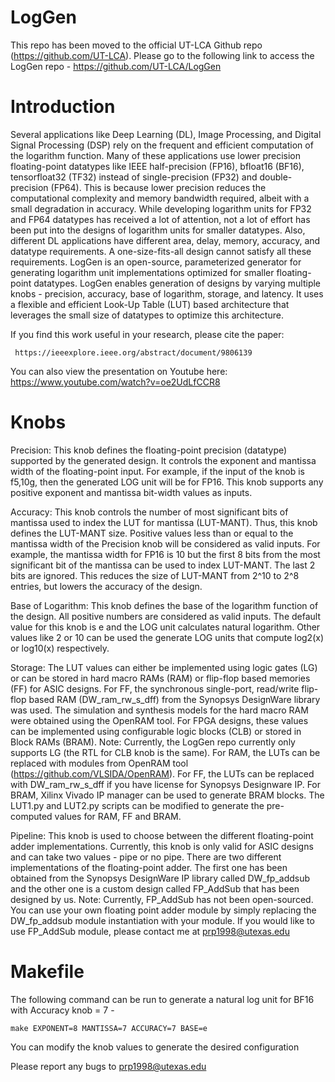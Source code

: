 # LogGen

This repo has been moved to the official UT-LCA Github repo (https://github.com/UT-LCA). Please go to the following link to access the LogGen repo - https://github.com/UT-LCA/LogGen

# Introduction 

Several applications like Deep Learning (DL), Image Processing, and Digital Signal Processing (DSP) rely on the frequent and efficient computation of the logarithm function. Many of these applications use lower precision floating-point datatypes like IEEE half-precision (FP16), bfloat16 (BF16), tensorfloat32 (TF32) instead of single-precision (FP32) and double-precision (FP64). This is because lower precision reduces the computational complexity and memory bandwidth required, albeit with a small degradation in accuracy. While developing logarithm units for FP32 and FP64 datatypes has received a lot of attention, not a lot of effort has been put into the designs of logarithm units for smaller datatypes. Also, different DL applications have different area, delay, memory, accuracy, and datatype requirements. A one-size-fits-all design cannot satisfy all these requirements. LogGen is an open-source, parameterized generator for generating logarithm unit implementations optimized for smaller floating-point datatypes. LogGen enables generation of designs by varying multiple knobs - precision, accuracy, base of logarithm, storage, and latency. It uses a flexible and efficient Look-Up Table (LUT) based architecture that leverages the small size of datatypes to optimize this architecture. 

 If you find this work useful in your research, please cite the paper:
 
     https://ieeexplore.ieee.org/abstract/document/9806139
 
 You can also view the presentation on Youtube here: https://www.youtube.com/watch?v=oe2UdLfCCR8

# Knobs

Precision: This knob defines the floating-point precision (datatype) supported by the generated design. It controls the exponent and mantissa width of the floating-point input. For example, if the input of the knob is f5,10g, then the generated LOG unit will be for FP16. This knob supports any positive exponent and mantissa bit-width values as inputs.

Accuracy: This knob controls the number of most significant bits of mantissa used to index the LUT for mantissa (LUT-MANT). Thus, this knob defines the LUT-MANT size. Positive values less than or equal to the mantissa width of the Precision knob will be considered as valid inputs. For example, the mantissa width for FP16 is 10 but the first 8 bits from the most significant bit of the mantissa can be used to index LUT-MANT. The last 2 bits are ignored. This reduces the size of LUT-MANT from 2^10 to 2^8 entries, but lowers the accuracy of the design.

Base of Logarithm: This knob defines the base of the logarithm function of the design. All positive numbers are considered as valid inputs. The default value for
this knob is e and the LOG unit calculates natural logarithm. Other values like 2 or 10 can be used the generate LOG units that compute log2(x) or log10(x) respectively.

Storage: The LUT values can either be implemented using logic gates (LG) or can be stored in hard macro RAMs (RAM) or flip-flop based memories (FF) for ASIC designs. For FF, the synchronous single-port, read/write flip-flop based RAM (DW_ram_rw_s_dff) from the Synopsys DesignWare library was used. The simulation and synthesis models for the hard macro RAM were obtained using the OpenRAM tool. For FPGA designs, these values can be implemented using configurable logic blocks (CLB) or stored in Block RAMs (BRAM). Note: Currently, the LogGen repo currently only supports LG (the RTL for CLB knob is the same). For RAM, the LUTs can be replaced with modules from OpenRAM tool (https://github.com/VLSIDA/OpenRAM). For FF, the LUTs can be replaced with DW_ram_rw_s_dff if you have license for Synopsys Designware IP. For BRAM, Xilinx Vivado IP manager can be used to generate BRAM blocks. The LUT1.py and LUT2.py scripts can be modified to generate the pre-computed values for RAM, FF and BRAM. 

Pipeline: This knob is used to choose between the different floating-point adder implementations. Currently, this knob is only valid for ASIC designs and can take two values - pipe or no pipe. There are two different implementations of the floating-point adder. The first one has been obtained from the Synopsys DesignWare IP library called DW_fp_addsub and the other one is a custom design called FP_AddSub that has been designed by us. Note: Currently, FP_AddSub has not been open-sourced. You can use your own floating point adder module by simply replacing the DW_fp_addsub module instantiation with your module. If you would like to use FP_AddSub module, please contact me at prp1998@utexas.edu

# Makefile

The following command can be run to generate a natural log unit for BF16 with Accuracy knob = 7 -

    make EXPONENT=8 MANTISSA=7 ACCURACY=7 BASE=e 
You can modify the knob values to generate the desired configuration

Please report any bugs to prp1998@utexas.edu

